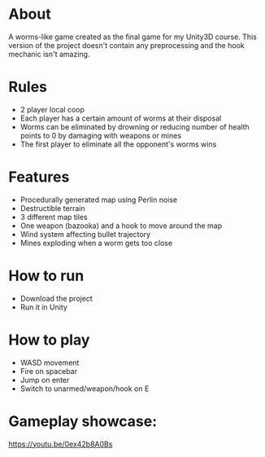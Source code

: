 # About
A worms-like game created as the final game for my Unity3D course. This version of the project doesn't contain any preprocessing and the hook mechanic isn't amazing.

# Rules
- 2 player local coop
- Each player has a certain amount of worms at their disposal
- Worms can be eliminated by drowning or reducing number of health points to 0 by damaging with weapons or mines
- The first player to eliminate all the opponent's worms wins

# Features
- Procedurally generated map using Perlin noise
- Destructible terrain
- 3 different map tiles
- One weapon (bazooka) and a hook to move around the map
- Wind system affecting bullet trajectory
- Mines exploding when a worm gets too close

# How to run
- Download the project
- Run it in Unity

# How to play
- WASD movement
- Fire on spacebar
- Jump on enter
- Switch to unarmed/weapon/hook on E

# Gameplay showcase:
https://youtu.be/0ex42b8A0Bs
